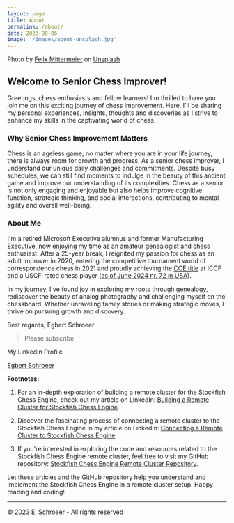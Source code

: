 ```yaml
---
layout: page
title: About
permalink: /about/
date: 2023-08-06
image: '/images/about-unsplash.jpg'
---
```

<script src="https://platform.linkedin.com/badges/js/profile.js" async defer type="text/javascript"></script>

Photo by <a href="https://unsplash.com/@felix_mittermeier?utm_content=creditCopyText&utm_medium=referral&utm_source=unsplash">Felix Mittermeier</a> on <a href="https://unsplash.com/photos/chess-pieces-on-board-nAjil1z3eLk?utm_content=creditCopyText&utm_medium=referral&utm_source=unsplash">Unsplash</a>
  

## Welcome to Senior Chess Improver!

Greetings, chess enthusiasts and fellow learners! I'm thrilled to have you join me on this exciting journey of chess improvement. Here, I'll be sharing my personal experiences, insights, thoughts and discoveries as I strive to enhance my skills in the captivating world of chess.

### Why Senior Chess Improvement Matters

Chess is an ageless game; no matter where you are in your life journey, there is always room for growth and progress. As a senior chess improver, I understand our unique daily challenges and commitments. Despite busy schedules, we can still find moments to indulge in the beauty of this ancient game and improve our understanding of its complexities.
Chess as a senior is not only engaging and enjoyable but also helps improve cognitive function, strategic thinking, and social interactions, contributing to mental agility and overall well-being.

### About Me

I'm a retired Microsoft Executive alumnus and former Manufacturing Executive, now enjoying my time as an amateur genealogist and chess enthusiast. After a 25-year break, I reignited my passion for chess as an adult improver in 2020, entering the competitive tournament world of correspondence chess in 2021 and proudly achieving the [CCE title](https://chess.myvortexcloud.com/The-Road-to-IM/) at ICCF and a USCF-rated chess player ([as of June 2024 nr. 72 in USA](https://www.uschess.org/component/option,com_top_players/Itemid,371?op=list&month=2406&f=usa&l=C:Top%20Correspondence%20Ratings.&h=Correspondence%20Players)).

In my journey, I've found joy in exploring my roots through genealogy, rediscover the beauty of analog photography and challenging myself on the chessboard. Whether unraveling family stories or making strategic moves, I thrive on pursuing growth and discovery.

Best regards,
Egbert Schroeer

> Please subscribe

My LinkedIn Profile

<div class="badge-base LI-profile-badge" data-locale="de_DE" data-size="medium" data-theme="light" data-type="VERTICAL" data-vanity="egbert-schroeer" data-version="v1">
  <a class="badge-base__link LI-simple-link" href="https://www.linkedin.com/in/egbert-schroeer?trk=profile-badge">Egbert Schroeer</a>
</div>

**Footnotes:**

1. For an in-depth exploration of building a remote cluster for the Stockfish Chess Engine, check out my article on LinkedIn: [Building a Remote Cluster for Stockfish Chess Engine](https://www.linkedin.com/pulse/building-remote-cluster-stockfish-chess-engine-egbert-schr%C3%B6er/).

2. Discover the fascinating process of connecting a remote cluster to the Stockfish Chess Engine in my article on LinkedIn: [Connecting a Remote Cluster to Stockfish Chess Engine](https://www.linkedin.com/pulse/connecting-remote-cluster-stockfish-chess-engine-egbert-schr%C3%B6er/).

3. If you're interested in exploring the code and resources related to the Stockfish Chess Engine remote cluster, feel free to visit my GitHub repository: [Stockfish Chess Engine Remote Cluster Repository](https://github.com/Egbert-Azure/stockfish-cluster).

Let these articles and the GitHub repository help you understand and implement the Stockfish Chess Engine in a remote cluster setup. Happy reading and coding!

---

&copy; 2023 E. Schroeer - All rights reserved
